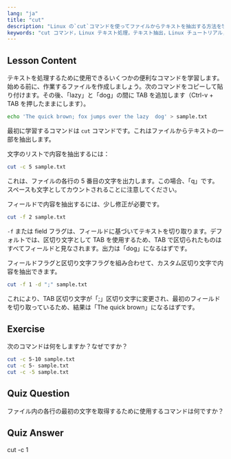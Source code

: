 ```yaml
---
lang: "ja"
title: "cut"
description: "Linux の`cut`コマンドを使ってファイルからテキストを抽出する方法を学びましょう。この初心者向けのチュートリアルでは、文字とフィールドの切り取りについて説明します。Linux のテキスト処理スキルを向上させましょう！"
keywords: "cut コマンド，Linux テキスト処理，テキスト抽出，Linux チュートリアル，初心者向け Linux, cut の例，Linux ガイド"
---
```


## Lesson Content

テキストを処理するために使用できるいくつかの便利なコマンドを学習します。始める前に、作業するファイルを作成しましょう。次のコマンドをコピーして貼り付けます。その後、「lazy」と「dog」の間に TAB を追加します（Ctrl-v + TAB を押したままにします）。

```bash
echo 'The quick brown; fox jumps over the lazy  dog' > sample.txt
```

最初に学習するコマンドは `cut` コマンドです。これはファイルからテキストの一部を抽出します。

文字のリストで内容を抽出するには：

```bash
cut -c 5 sample.txt
```

これは、ファイルの各行の 5 番目の文字を出力します。この場合、「q」です。スペースも文字としてカウントされることに注意してください。

フィールドで内容を抽出するには、少し修正が必要です。

```bash
cut -f 2 sample.txt
```

`-f` または field フラグは、フィールドに基づいてテキストを切り取ります。デフォルトでは、区切り文字として TAB を使用するため、TAB で区切られたものはすべてフィールドと見なされます。出力は「dog」になるはずです。

フィールドフラグと区切り文字フラグを組み合わせて、カスタム区切り文字で内容を抽出できます。

```bash
cut -f 1 -d ";" sample.txt
```

これにより、TAB 区切り文字が「;」区切り文字に変更され、最初のフィールドを切り取っているため、結果は「The quick brown」になるはずです。

## Exercise

次のコマンドは何をしますか？なぜですか？

```bash
cut -c 5-10 sample.txt
cut -c 5- sample.txt
cut -c -5 sample.txt
```

## Quiz Question

ファイル内の各行の最初の文字を取得するために使用するコマンドは何ですか？

## Quiz Answer

cut -c 1
